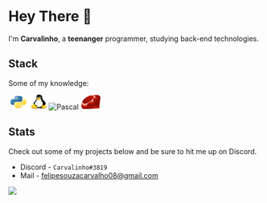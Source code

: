 # Hey There 👋
I'm **Carvalinho**, a **teenanger** programmer, studying back-end technologies.

## Stack
Some of my knowledge:

<img alt="Python" height="30" width="40" src="https://raw.githubusercontent.com/devicons/devicon/master/icons/python/python-original.svg"><img alt="Python" height="30" width="40" src="https://raw.githubusercontent.com/devicons/devicon/master/icons/linux/linux-original.svg"><img alt="Pascal" height="30" width="40" src="https://alefragnani.gallerycdn.vsassets.io/extensions/alefragnani/pascal/9.4.0/1639177287636/Microsoft.VisualStudio.Services.Icons.Default"> <img alt="Ruby" height="30" width="40" src="https://raw.githubusercontent.com/devicons/devicon/master/icons/ruby/ruby-original.svg">
  
## Stats
Check out some of my projects below and be sure to hit me up on Discord.

- Discord - `Carvalinho#3819` <br>
- Mail - <a href="mailto:felipesouzacarvalh08@gmail.com">felipesouzacarvalho08@gmail.com<a/>
  
<img align="left" src="https://github-readme-stats.vercel.app/api?username=carvalinh0&count_private=true&line_height=21&show_icons=true&theme=radical&hide_border=0"/> 
